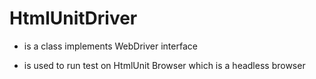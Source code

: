 # HtmlUnitDriver

- is a class implements WebDriver interface

- is used to run test on HtmlUnit Browser which is a headless browser
